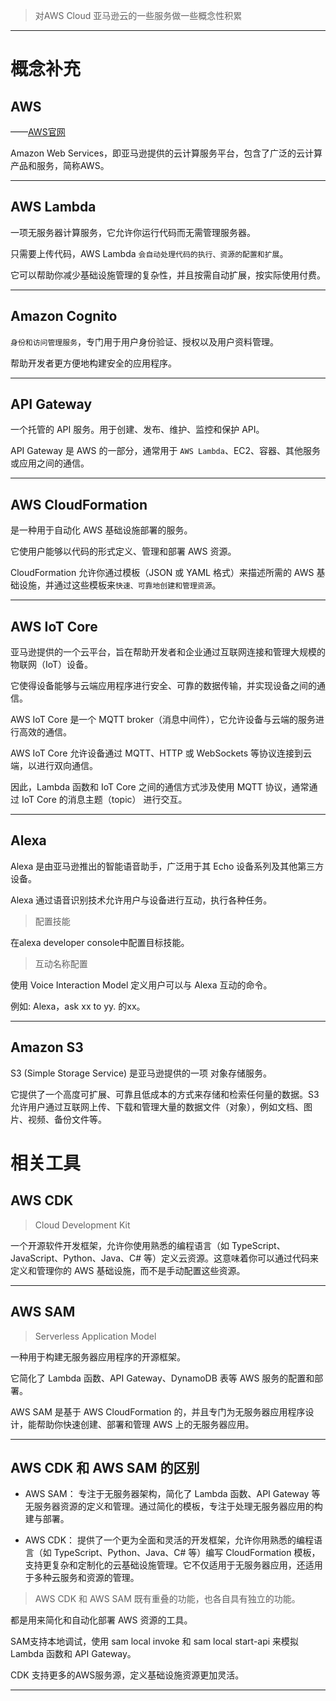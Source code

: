 > 对AWS Cloud 亚马逊云的一些服务做一些概念性积累

---

# 概念补充

## AWS

——[AWS官网](https://aws.amazon.com/cn/?nc2=h_home&refid=7516b07a-6832-44d0-8623-e28575aa9ac3)

Amazon Web Services，即亚马逊提供的云计算服务平台，包含了广泛的云计算产品和服务，简称AWS。

---

## AWS Lambda

一项无服务器计算服务，它允许你运行代码而无需管理服务器。

只需要上传代码，AWS Lambda `会自动处理代码的执行、资源的配置和扩展`。

它可以帮助你减少基础设施管理的复杂性，并且按需自动扩展，按实际使用付费。

---

## Amazon Cognito

`身份和访问管理服务`，专门用于用户身份验证、授权以及用户资料管理。

帮助开发者更方便地构建安全的应用程序。

---

## API Gateway

一个托管的 API 服务。用于创建、发布、维护、监控和保护 API。

API Gateway 是 AWS 的一部分，通常用于 `AWS Lambda`、EC2、容器、其他服务或应用之间的通信。

---

## AWS CloudFormation

是一种用于自动化 AWS 基础设施部署的服务。

它使用户能够以代码的形式定义、管理和部署 AWS 资源。

CloudFormation 允许你通过模板（JSON 或 YAML 格式）来描述所需的 AWS 基础设施，并通过这些模板来`快速、可靠地创建和管理资源`。

---

## AWS IoT Core

亚马逊提供的一个云平台，旨在帮助开发者和企业通过互联网连接和管理大规模的物联网（IoT）设备。

它使得设备能够与云端应用程序进行安全、可靠的数据传输，并实现设备之间的通信。

AWS IoT Core 是一个 MQTT broker（消息中间件），它允许设备与云端的服务进行高效的通信。

AWS IoT Core 允许设备通过 MQTT、HTTP 或 WebSockets 等协议连接到云端，以进行双向通信。

因此，Lambda 函数和 IoT Core 之间的通信方式涉及使用 MQTT 协议，通常通过 IoT Core 的消息主题（topic） 进行交互。

---

## Alexa

Alexa 是由亚马逊推出的智能语音助手，广泛用于其 Echo 设备系列及其他第三方设备。

Alexa 通过语音识别技术允许用户与设备进行互动，执行各种任务。

> 配置技能

在alexa developer console中配置目标技能。

> 互动名称配置

使用 Voice Interaction Model 定义用户可以与 Alexa 互动的命令。

例如: Alexa，ask xx to yy. 的xx。

---

## Amazon S3

S3 (Simple Storage Service) 是亚马逊提供的一项 对象存储服务。

它提供了一个高度可扩展、可靠且低成本的方式来存储和检索任何量的数据。S3 允许用户通过互联网上传、下载和管理大量的数据文件（对象），例如文档、图片、视频、备份文件等。

# 相关工具

## AWS CDK

> Cloud Development Kit

一个开源软件开发框架，允许你使用熟悉的编程语言（如 TypeScript、JavaScript、Python、Java、C# 等）定义云资源。这意味着你可以通过代码来定义和管理你的 AWS 基础设施，而不是手动配置这些资源。

---

## AWS SAM

> Serverless Application Model

一种用于构建无服务器应用程序的开源框架。

它简化了 Lambda 函数、API Gateway、DynamoDB 表等 AWS 服务的配置和部署。

AWS SAM 是基于 AWS CloudFormation 的，并且专门为无服务器应用程序设计，能帮助你快速创建、部署和管理 AWS 上的无服务器应用。

---

## AWS CDK 和 AWS SAM 的区别

- AWS SAM： 专注于无服务器架构，简化了 Lambda 函数、API Gateway 等无服务器资源的定义和管理。通过简化的模板，专注于处理无服务器应用的构建与部署。

- AWS CDK： 提供了一个更为全面和灵活的开发框架，允许你用熟悉的编程语言（如 TypeScript、Python、Java、C# 等）编写 CloudFormation 模板，支持更复杂和定制化的云基础设施管理。它不仅适用于无服务器应用，还适用于多种云服务和资源的管理。

> AWS CDK 和 AWS SAM 既有重叠的功能，也各自具有独立的功能。

都是用来简化和自动化部署 AWS 资源的工具。

SAM支持本地调试，使用 sam local invoke 和 sam local start-api 来模拟 Lambda 函数和 API Gateway。

CDK 支持更多的AWS服务源，定义基础设施资源更加灵活。

---